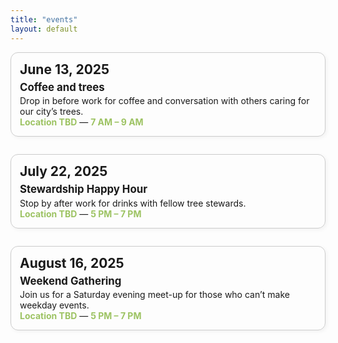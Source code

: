 ```yaml
---
title: "events"
layout: default
---
```


<style>
  .event-box {
    border: 1px solid #ccc;
    border-radius: 12px;
    padding: 1em;
    margin-bottom: 2em;
    box-shadow: 2px 2px 6px rgba(0,0,0,0.05);
  }

  .event-date {
    font-size: 1.5em;
    font-weight: bold;
    margin-bottom: 0.3em;
  }

  .event-title {
    font-size: 1.2em;
    font-weight: bold;
    margin-bottom: 0.2em;
  }

  .event-highlight {
    color: #9dc363;
    font-weight: bold;
  }
</style>

<div class="event-box">
  <div class="event-date">June 13, 2025</div>
  <div class="event-title">Coffee and trees</div>
  <div>
    Drop in before work for coffee and conversation with others caring for our city’s trees.<br>
    <span class="event-highlight">Location TBD</span> — <span class="event-highlight">7 AM – 9 AM</span>
  </div>
</div>

<div class="event-box">
  <div class="event-date">July 22, 2025</div>
  <div class="event-title"> Stewardship Happy Hour</div>
  <div>
    Stop by after work for drinks with fellow tree stewards.<br>
    <span class="event-highlight">Location TBD</span> — <span class="event-highlight">5 PM – 7 PM</span>
  </div>
</div>

<div class="event-box">
  <div class="event-date">August 16, 2025</div>
  <div class="event-title">Weekend Gathering</div>
  <div>
    Join us for a Saturday evening meet-up for those who can’t make weekday events.<br>
    <span class="event-highlight">Location TBD</span> — <span class="event-highlight">5 PM – 7 PM</span>
  </div>
</div>
